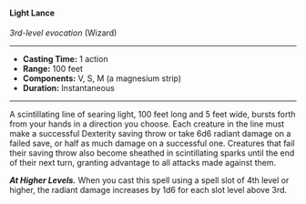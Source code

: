 #### Light Lance
*3rd-level evocation* (Wizard)
___
- **Casting Time:** 1 action
- **Range:** 100 feet
- **Components:** V, S, M (a magnesium strip)
- **Duration:** Instantaneous
---
A scintillating line of searing light, 100 feet long and 5 feet wide, bursts forth from your hands in a direction you choose. Each creature in the line must make a successful Dexterity saving throw or take 6d6 radiant damage on a failed save, or half as much damage on a successful one. Creatures that fail their saving throw also become sheathed in scintillating sparks until the end of their next turn, granting advantage to all attacks made against them.

***At Higher Levels.*** When you cast this spell using a spell slot of 4th level or higher, the radiant damage increases by 1d6 for each slot level above 3rd.
